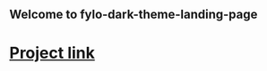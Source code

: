 ## Welcome to fylo-dark-theme-landing-page
# [Project link](https://marwenlabidi.github.io/fylo-dark-theme-landing-page/)
